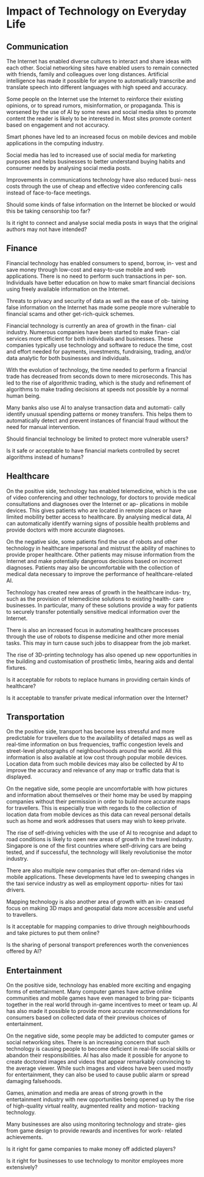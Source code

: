 # Impact of Technology on Everyday Life

## Communication
The Internet has enabled diverse cultures to interact and share ideas with each other. Social networking 
sites have enabled users to remain connected with friends, family and colleagues over long distances. 
Artificial intelligence has made it possible for anyone to automatically transcribe and translate speech 
into different languages with high speed and accuracy.

Some people on the Internet use the Internet to reinforce their existing opinions, or to spread rumors, 
misinformation, or propaganda. This is worsened by the use of AI by some news and social media sites to 
promote content the reader is likely to be interested in. Most sites promote content based on engagement 
and not accuracy.

Smart phones have led to an increased focus on mobile devices and mobile applications in the computing 
industry.

Social media has led to increased use of social media for marketing purposes and helps businesses to better 
understand buying habits and consumer needs by analysing social media posts.

Improvements in communications technology have also reduced busi- ness costs through the use of cheap and 
effective video conferencing calls instead of face-to-face meetings.

Should some kinds of false information on the Internet be blocked or would this be taking censorship too far?

Is it right to connect and analyse social media posts in ways that the original authors may not have intended?

## Finance
Financial technology has enabled consumers to spend, borrow, in- vest and save money through low-cost and 
easy-to-use mobile and web applications. There is no need to perform such transactions in per- son. 
Individuals have better education on how to make smart financial decisions using freely available information 
on the Internet.

Threats to privacy and security of data as well as the ease of ob- taining false information on the Internet 
has made some people more vulnerable to financial scams and other get-rich-quick schemes.

Financial technology is currently an area of growth in the finan- cial industry. Numerous companies have 
been started to make finan- cial services more efficient for both individuals and businesses. These companies 
typically use technology and software to reduce the time, cost and effort needed for payments, investments, 
fundraising, trading, and/or data analytic for both businesses and individuals.

With the evolution of technology, the time needed to perform a financial trade has decreased from seconds down to mere microseconds. This has led to the rise of algorithmic trading, which is the study and refinement of algorithms to make trading decisions at speeds not possible by a normal human being.

Many banks also use AI to analyse transaction data and automati- cally identify unusual spending patterns or money transfers. This helps them to automatically detect and prevent instances of financial fraud without the need for manual intervention.

Should financial technology be limited to protect more vulnerable users?

Is it safe or acceptable to have financial markets controlled by secret algorithms instead of humans?

## Healthcare
On the positive side, technology has enabled telemedicine, which is the use of video conferencing and other 
technology, for doctors to provide medical consultations and diagnoses over the Internet or ap- plications 
in mobile devices. This gives patients who are located in remote places or have limited mobility better access 
to healthcare. By analysing medical data, AI can automatically identify warning signs of possible health problems 
and provide doctors with more accurate diagnoses.

On the negative side, some patients find the use of robots and other technology in healthcare impersonal and 
mistrust the ability of machines to provide proper healthcare. Other patients may misuse information from the 
Internet and make potentially dangerous decisions based on incorrect diagnoses. Patients may also be 
uncomfortable with the collection of medical data necessary to improve the performance of healthcare-related AI.

Technology has created new areas of growth in the healthcare indus- try, such as the provision of telemedicine 
solutions to existing health- care businesses. In particular, many of these solutions provide a way for patients 
to securely transfer potentially sensitive medical information over the Internet.

There is also an increased focus in automating healthcare processes through the use of robots to dispense medicine 
and other more menial tasks. This may in turn cause such jobs to disappear from the job market.

The rise of 3D-printing technology has also opened up new opportunities in the building and customisation of 
prosthetic limbs, hearing aids and dental fixtures.

Is it acceptable for robots to replace humans in providing certain kinds of healthcare?

Is it acceptable to transfer private medical information over the Internet?

## Transportation
On the positive side, transport has become less stressful and more predictable for travellers due to the availability 
of detailed maps as well as real-time information on bus frequencies, traffic congestion levels and street-level 
photographs of neighbourhoods around the world. All this information is also available at low cost through popular 
mobile devices. Location data from such mobile devices may also be collected by AI to improve the accuracy and 
relevance of any map or traffic data that is displayed.

On the negative side, some people are uncomfortable with how pictures and information about themselves or their 
home may be used by mapping companies without their permission in order to build more accurate maps for travellers. 
This is especially true with regards to the collection of location data from mobile devices as this data can reveal 
personal details such as home and work addresses that users may wish to keep private.

The rise of self-driving vehicles with the use of AI to recognise and adapt to road conditions is likely to open 
new areas of growth in the travel industry. Singapore is one of the first countries where self-driving cars are 
being tested, and if successful, the technology will likely revolutionise the motor industry.

There are also multiple new companies that offer on-demand rides via mobile applications. These developments have 
led to sweeping changes in the taxi service industry as well as employment opportu- nities for taxi drivers.

Mapping technology is also another area of growth with an in- creased focus on making 3D maps and geospatial data 
more accessible and useful to travellers.

Is it acceptable for mapping companies to drive through neighbourhoods and take pictures to put them online?

Is the sharing of personal transport preferences worth the conveniences offered by AI?

## Entertainment
On the positive side, technology has enabled more exciting and engaging forms of entertainment. Many computer 
games have active online communities and mobile games have even managed to bring par- ticipants together in the 
real world through in-game incentives to meet or team up. AI has also made it possible to provide more accurate 
recommendations for consumers based on collected data of their previous choices of entertainment.

On the negative side, some people may be addicted to computer games or social networking sites. There is an 
increasing concern that such technology is causing people to become deficient in real-life social skills or abandon 
their responsibilities. AI has also made it possible for anyone to create doctored images and videos that appear 
remarkably convincing to the average viewer. While such images and videos have been used mostly for entertainment, 
they can also be used to cause public alarm or spread damaging falsehoods.

Games, animation and media are areas of strong growth in the entertainment industry with new opportunities being 
opened up by the rise of high-quality virtual reality, augmented reality and motion- tracking technology.

Many businesses are also using monitoring technology and strate- gies from game design to provide rewards and 
incentives for work- related achievements.

Is it right for game companies to make money off addicted players?

Is it right for businesses to use technology to monitor employees more extensively?